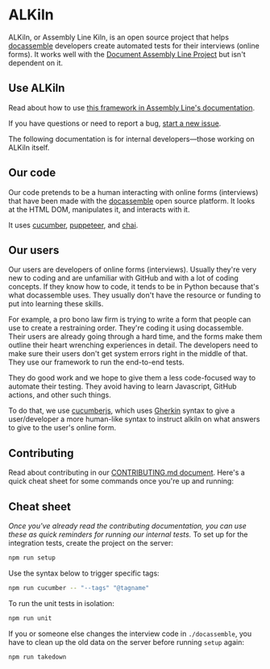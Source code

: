 # ALKiln

ALKiln, or Assembly Line Kiln, is an open source project that helps [docassemble](https://docassemble.org/) developers create automated tests for their interviews (online forms). It works well with the [Document Assembly Line Project](https://suffolklitlab.org/docassemble-AssemblyLine-documentation) but isn't dependent on it.

<!-- 
https://github.com/18F/open-source-guide/blob/18f-pages/pages/making-readmes-readable.md
√ What is this repo or project? (You can reuse the repo description you used earlier because this section doesn’t have to be long.)
√ How does it work?
√ Who will use this repo or project?
√ What is the goal of this project?
-->

## Use ALKiln

Read about how to use [this framework in Assembly Line's documentation](https://suffolklitlab.org/docassemble-AssemblyLine-documentation/docs/alkiln/intro).

If you have questions or need to report a bug, [start a new issue](https://github.com/SuffolkLITLab/ALKiln/issues/new).

The following documentation is for internal developers—those working on ALKiln itself.

## Our code

Our code pretends to be a human interacting with online forms (interviews) that have been made with the [docassemble](https://docassemble.org) open source platform. It looks at the HTML DOM, manipulates it, and interacts with it.

It uses [cucumber](https://cucumber.io/docs/installation/javascript/), [puppeteer](https://pptr.dev/), and [chai](https://www.chaijs.com/).

## Our users

Our users are developers of online forms (interviews). Usually they're very new to coding and are unfamiliar with GitHub and with a lot of coding concepts. If they know how to code, it tends to be in Python because that's what docassemble uses. They usually don't have the resource or funding to put into learning these skills.

For example, a pro bono law firm is trying to write a form that people can use to create a restraining order. They're coding it using docassemble. Their users are already going through a hard time, and the forms make them outline their heart wrenching experiences in detail. The developers need to make sure their users don't get system errors right in the middle of that. They use our framework to run the end-to-end tests.

They do good work and we hope to give them a less code-focused way to automate their testing. They avoid having to learn Javascript, GitHub actions, and other such things.

To do that, we use [cucumberjs](https://cucumber.io/docs/installation/javascript/), which uses [Gherkin](https://cucumber.io/docs/gherkin/reference/) syntax to give a user/developer a more human-like syntax to instruct alkiln on what answers to give to the user's online form.

## Contributing

Read about contributing in our [CONTRIBUTING.md document](CONTRIBUTING.md). Here's a quick cheat sheet for some commands once you're up and running:

## Cheat sheet

*Once you've already read the contributing documentation, you can use these as quick reminders for running our internal tests.*
To set up for the integration tests, create the project on the server:

```bash
npm run setup
```

Use the syntax below to trigger specific tags:

```bash
npm run cucumber -- "--tags" "@tagname"
```

To run the unit tests in isolation:

```bash
npm run unit
```

If you or someone else changes the interview code in `./docassemble`, you have to clean up the old data on the server before running `setup` again:

```bash
npm run takedown
```
